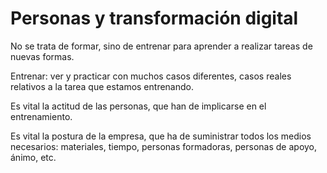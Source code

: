 # Personas y transformación digital

No se trata de formar, sino de entrenar para aprender a realizar tareas de nuevas formas.

Entrenar: ver y practicar con muchos casos diferentes, casos reales relativos a la tarea que estamos entrenando.

Es vital la actitud de las personas, que han de implicarse en el entrenamiento.

Es vital la postura de la empresa, que ha de suministrar todos los medios necesarios: materiales, tiempo, personas formadoras, personas de apoyo, ánimo, etc.
